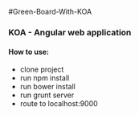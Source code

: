 #Green-Board-With-KOA

### KOA - Angular web application

 
#### How to use:

* clone project 
* run npm install 
* run bower install
* run grunt server 
* route to localhost:9000
